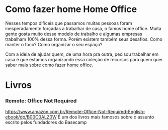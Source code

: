 # Como fazer home Home Office
Nesses tempos difíceis que passamos muitas pessoas foram inesperadamente forçadas a trabalhar de casa, o famos home office.
Muita gente gosta muito desse modelo de trabalho e algumas empresas trabalham 100% dessa forma. Porém existem também seus desafios. Como manter o foco? Como organizar o seu espaço?


Com a ideia de ajudar quem, de uma hora pra outra, pecisou trabalhar em casa é que estamos organizando essa coleção de recursos para quem quer saber mais sobre como fazer home office.

# Livros
### Remote: Office Not Required 
https://www.amazon.com.br/Remote-Office-Not-Required-English-ebook/dp/B00C0ALZ0W
É um dos livros mais famosos sobre o assunto escrito pelos fundadores do Basecamp

